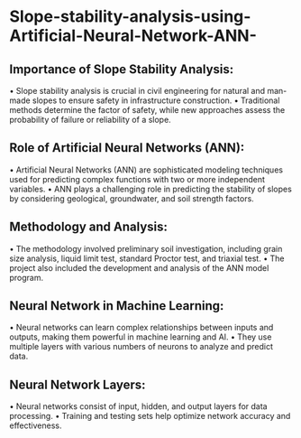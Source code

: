 # Slope-stability-analysis-using-Artificial-Neural-Network-ANN-
## Importance of Slope Stability Analysis:
•	Slope stability analysis is crucial in civil engineering for natural and man-made slopes to ensure safety in infrastructure construction.
•	Traditional methods determine the factor of safety, while new approaches assess the probability of failure or reliability of a slope.
## Role of Artificial Neural Networks (ANN):
•	Artificial Neural Networks (ANN) are sophisticated modeling techniques used for predicting complex functions with two or more independent variables.
•	ANN plays a challenging role in predicting the stability of slopes by considering geological, groundwater, and soil strength factors.
## Methodology and Analysis:
•	The methodology involved preliminary soil investigation, including grain size analysis, liquid limit test, standard Proctor test, and triaxial test.
•	The project also included the development and analysis of the ANN model program.
## Neural Network in Machine Learning:
•	Neural networks can learn complex relationships between inputs and outputs, making them powerful in machine learning and AI.
•	They use multiple layers with various numbers of neurons to analyze and predict data.
## Neural Network Layers:
•	Neural networks consist of input, hidden, and output layers for data processing.
•	Training and testing sets help optimize network accuracy and effectiveness.



